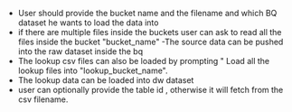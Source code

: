 - User should provide the bucket name and the filename and which BQ dataset he wants to load the data into
- if there are multiple files inside the buckets user can ask to read all the files inside the bucket "bucket_name"
-The source data can be pushed into the raw dataset inside the bq
- The lookup csv files can also be loaded by prompting " Load all the lookup files into "lookup_bucket_name".
- The lookup data can be loaded into dw dataset
- user can optionally provide the table id , otherwise it will fetch from the csv filename.
